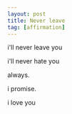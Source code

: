 ```yaml
---
layout: post
title: Never leave
tag: [affirmation]
---
```


i'll never leave you

i'll never hate you

always.

i promise.

i love you